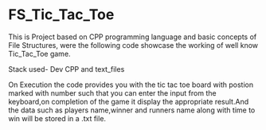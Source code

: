 # FS_Tic_Tac_Toe
This is Project based on CPP programming language and basic concepts of File Structures, were the following code showcase the working of well know Tic_Tac_Toe game.

Stack used- Dev CPP and text_files

On Execution the code provides you with the tic tac toe board with postion marked with number such that you can enter the input from the keyboard,on completion of the game it display the appropriate result.And the data such as players name,winner and runners name along with time to win will be stored in a .txt file.   

